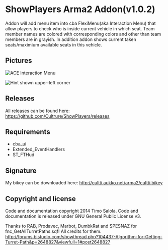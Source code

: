 # ShowPlayers Arma2 Addon(v1.0.2)
Addon will add menu item into cba FlexiMenu(aka Interaction Menu) that allow players to check who is inside current vehicle in which seat. Team member names are colored with corresponding colors and other than team members are in grayish. In addition addon shows current taken seats/maximium available seats in this vehicle.

Pictures
--------
![ACE Interaction Menu](http://cultti.aukko.net/arma2/ShowPlayers/ShowPlayers1.jpg "ACE Interaction Menu")

![Hint shown upper-left corner](http://cultti.aukko.net/arma2/ShowPlayers/ShowPlayers2.jpg "Hint shown upper-left corner")

Releases
--------
All releases can be found here: https://github.com/Cultrure/ShowPlayers/releases

Requirements
--------
- cba_ui
- Extended_EventHandlers
- ST_FTHud

Signature
--------
My bikey can be downloaded here: http://cultti.aukko.net/arma2/cultti.bikey

Copyright and license
--------
Code and documentation copyright 2014 Timo Salola. Code and documentation is released under GNU General Public License v3.

Thanks to RAB, Prodavec, Marbot, DumbkRat and SPESNAZ for fnc_GetAllTurretPaths.sqf! All credits for them.
http://forums.bistudio.com/showthread.php?104437-Algorithm-for-Getting-Turret-Path&p=2648827&viewfull=1#post2648827
